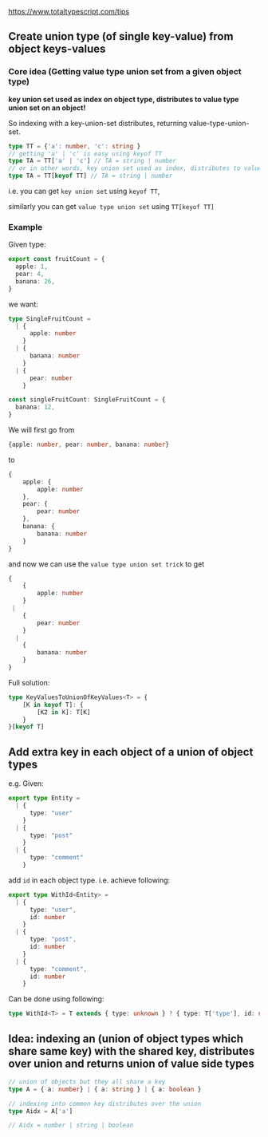 https://www.totaltypescript.com/tips

## Create union type (of single key-value) from object keys-values


### Core idea (Getting value type union set from a given object type)

**key union set used as index on object type, distributes to value type union set on an object!**

So indexing with a key-union-set distributes, returning value-type-union-set.

```ts
type TT = {'a': number, 'c': string }
// getting 'a' | 'c' is easy using keyof TT
type TA = TT['a' | 'c'] // TA = string | number
// or in other words, key union set used as index, distributes to value type union set on an object!
type TA = TT[keyof TT] // TA = string | number
```

i.e. you can get `key union set` using `keyof TT`,

similarly you can get `value type union set` using `TT[keyof TT]`

### Example

Given type:
```ts
export const fruitCount = {
  apple: 1,
  pear: 4,
  banana: 26,
}
```
we want:
```ts
type SingleFruitCount =
  | {
      apple: number
    }
  | {
      banana: number
    }
  | {
      pear: number
    }

const singleFruitCount: SingleFruitCount = {
  banana: 12,
}
```

We will first go from 
```ts
{apple: number, pear: number, banana: number}
```
to 
```ts
{
    apple: {
        apple: number
    },
    pear: {
        pear: number
    },
    banana: {
        banana: number
    }
}
```
and now we can use the `value type union set trick` to get
```ts
{
    {
        apple: number
    }
 |
    {
        pear: number
    }
  |
    {
        banana: number
    }
}
```
Full solution:
```ts
type KeyValuesToUnionOfKeyValues<T> = {
    [K in keyof T]: {
        [K2 in K]: T[K]
    }
}[keyof T]
```


## Add extra key in each object of a union of object types

e.g.
Given:
```ts
export type Entity =
  | {
      type: "user"
    }
  | {
      type: "post"
    }
  | {
      type: "comment"
    }
```
add `id` in each object type.
i.e. achieve following:
```ts
export type WithId<Entity> =
  | {
      type: "user",
      id: number
    }
  | {
      type: "post",
      id: number
    }
  | {
      type: "comment",
      id: number
    }

```

Can be done using following:
```ts
type WithId<T> = T extends { type: unknown } ? { type: T['type'], id: number} : never 
```


## Idea: indexing an (union of object types which share same key) with the shared key, distributes over union  and returns union of value side types

```ts
// union of objects but they all share a key
type A = { a: number} | { a: string } | { a: boolean }

// indexing into common key distributes over the union
type Aidx = A['a']

// Aidx = number | string | boolean
```